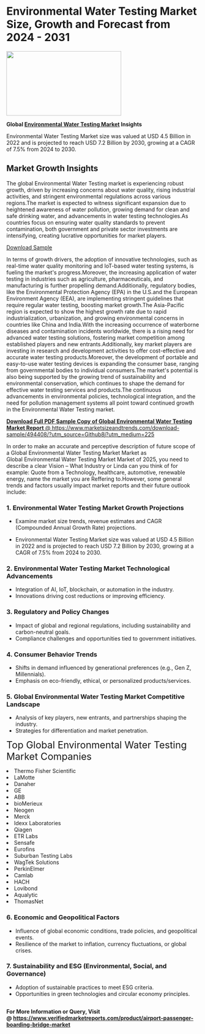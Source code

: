 <H1>Environmental Water Testing Market Size, Growth and Forecast from 2024 - 2031</H1><img class="aligncenter size-medium wp-image-584254" src="https://thirdeyenews.in/wp-content/uploads/2024/09/Global-Market-Research-300x168.jpeg" alt="" width="300" height="168" /><p><strong>Global&nbsp;<a href="https://www.marketsizeandtrends.com/download-sample/494408/?utm_source=Github8j?utm_medium=225">Environmental Water Testing Market</a> Insights</strong></p><p>Environmental Water Testing Market size was valued at USD 4.5 Billion in 2022 and is projected to reach USD 7.2 Billion by 2030, growing at a CAGR of 7.5% from 2024 to 2030.</p><p><h2>Market Growth Insights</h2> <p>The global Environmental Water Testing market is experiencing robust growth, driven by increasing concerns about water quality, rising industrial activities, and stringent environmental regulations across various regions.The market is expected to witness significant expansion due to heightened awareness of water pollution, growing demand for clean and safe drinking water, and advancements in water testing technologies.As countries focus on ensuring water quality standards to prevent contamination, both government and private sector investments are intensifying, creating lucrative opportunities for market players.</p> <p><a href="#">Download Sample</a></p> <p>In terms of growth drivers, the adoption of innovative technologies, such as real-time water quality monitoring and IoT-based water testing systems, is fueling the market's progress.Moreover, the increasing application of water testing in industries such as agriculture, pharmaceuticals, and manufacturing is further propelling demand.Additionally, regulatory bodies, like the Environmental Protection Agency (EPA) in the U.S.and the European Environment Agency (EEA), are implementing stringent guidelines that require regular water testing, boosting market growth.The Asia-Pacific region is expected to show the highest growth rate due to rapid industrialization, urbanization, and growing environmental concerns in countries like China and India.With the increasing occurrence of waterborne diseases and contamination incidents worldwide, there is a rising need for advanced water testing solutions, fostering market competition among established players and new entrants.Additionally, key market players are investing in research and development activities to offer cost-effective and accurate water testing products.Moreover, the development of portable and easy-to-use water testing devices is expanding the consumer base, ranging from governmental bodies to individual consumers.The market's potential is also being supported by the growing trend of sustainability and environmental conservation, which continues to shape the demand for effective water testing services and products.The continuous advancements in environmental policies, technological integration, and the need for pollution management systems all point toward continued growth in the Environmental Water Testing market.<p><a href="#"></p><p><span class=""><strong>Download Full PDF Sample Copy of Global Environmental Water Testing Market Report</strong> @ <a href="https://www.marketsizeandtrends.com/download-sample/494408/?utm_source=Github8j?utm_medium=225" target="_blank">https://www.marketsizeandtrends.com/download-sample/494408/?utm_source=Github8j?utm_medium=225</a></span></p><p>In order to make an accurate and perceptive description of future scope of a Global&nbsp;Environmental Water Testing Market Market as Global&nbsp;Environmental Water Testing Market Market of 2025, you need to describe a clear Vision &ndash; What Industry or Linda can you think of for example: Quote from a Technology, healthcare, automotive, renewable energy, name the market you are Reffering to.However, some general trends and factors usually impact market reports and their future outlook include:</p><h3>1.&nbsp;<strong>Environmental Water Testing Market Growth Projections</strong></h3><ul><li>Examine market size trends, revenue estimates and CAGR (Compounded Annual Growth Rate) projections.</li><li><p>Environmental Water Testing Market size was valued at USD 4.5 Billion in 2022 and is projected to reach USD 7.2 Billion by 2030, growing at a CAGR of 7.5% from 2024 to 2030.</p></li></ul><h3>2.&nbsp;<strong>Environmental Water Testing Market Technological Advancements</strong></h3><ul><li>Integration of AI, IoT, blockchain, or automation in the industry.</li><li>Innovations driving cost reductions or improving efficiency.</li></ul><h3>3.&nbsp;<strong>Regulatory and Policy Changes</strong></h3><ul><li>Impact of global and regional regulations, including sustainability and carbon-neutral goals.</li><li>Compliance challenges and opportunities tied to government initiatives.</li></ul><h3>4.&nbsp;<strong>Consumer Behavior Trends</strong></h3><ul><li>Shifts in demand influenced by generational preferences (e.g., Gen Z, Millennials).</li><li>Emphasis on eco-friendly, ethical, or personalized products/services.</li></ul><h3>5.&nbsp;<strong>Global Environmental Water Testing Market Competitive Landscape</strong></h3><ul><li>Analysis of key players, new entrants, and partnerships shaping the industry.</li><li>Strategies for differentiation and market penetration.</li></ul><p data-pm-slice="1 1 []"><span style="color: inherit; font-family: inherit; font-size: 25px;">Top Global Environmental Water Testing Market Companies</span></p><div class="" data-test-id=""><p><li>Thermo Fisher Scientific</li><li> LaMotte</li><li> Danaher</li><li> GE</li><li> ABB</li><li> bioMerieux</li><li> Neogen</li><li> Merck</li><li> Idexx Laboratories</li><li> Qiagen</li><li> ETR Labs</li><li> Sensafe</li><li> Eurofins</li><li> Suburban Testing Labs</li><li> WagTek Solutions</li><li> PerkinElmer</li><li> Camlab</li><li> HACH</li><li> Lovibond</li><li> Aqualytic</li><li> ThomasNet</li></p></div><h3>6.&nbsp;<strong>Economic and Geopolitical Factors</strong></h3><ul><li>Influence of global economic conditions, trade policies, and geopolitical events.</li><li>Resilience of the market to inflation, currency fluctuations, or global crises.</li></ul><h3>7.&nbsp;<strong>Sustainability and ESG (Environmental, Social, and Governance)</strong></h3><ul><li>Adoption of sustainable practices to meet ESG criteria.</li><li>Opportunities in green technologies and circular economy principles.</li></ul><h2><strong style="font-size: 14px;">For More Information or Query, Visit @&nbsp;</strong><a style="background-color: #ffffff; font-size: 14px;" href="https://www.marketsizeandtrends.com/report/environmental-water-testing-market/" target="_blank">https://www.verifiedmarketreports.com/product/airport-passenger-boarding-bridge-market</a></h2>
